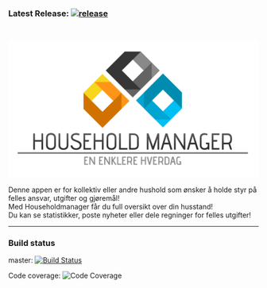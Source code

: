 ### Latest Release: [![release](http://github-release-version.herokuapp.com/github/StamosUltra/HouseholdManager---Group5/release.svg?style=flat)](https://github.com/StamosUltra/HouseholdManager---Group5/releases/latest)
<br>

<img src=https://raw.githubusercontent.com/StamosUltra/HouseholdManager---Group5/master/src/main/webapp/images/HHM_logo_text.png><br>

Denne appen er for kollektiv eller andre hushold som ønsker å holde styr på felles ansvar, utgifter og gjøremål!<br>
Med Householdmanager får du full oversikt over din husstand!<br>
Du kan se statistikker, poste nyheter eller dele regninger for felles utgifter!

---

### Build status

master: [![Build Status](https://travis-ci.org/StamosUltra/HouseholdManager---Group5.svg?branch=master)](https://travis-ci.org/StamosUltra/HouseholdManager---Group5)

Code coverage: ![Code Coverage](https://codecov.io/gh/StamosUltra/HouseholdManager---Group5/branch/master/graph/badge.svg)
